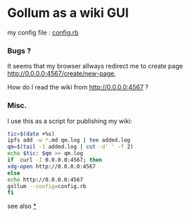 # Gollum as a wiki GUI


my config file : [config.rb](config.rb)

### Bugs ?

It seems that my browser allways redirect me to create page 
http://0.0.0.0:4567/create/new-page,

How do I read the wiki from http://0.0.0.0:4567 ?


### Misc. 
I use this as a script for publishing my wiki:

```sh
tic=$(date +%s)
ipfs add -w *.md qm.log | tee added.log
qm=$(tail -1 added.log | cut -d' ' -f 2)
echo $tic: $qm >> qm.log
if  curl -I 0.0.0.0:4567; then
xdg-open http://0.0.0.0:4567
else
echo http://0.0.0.0:4567
gollum --config=config.rb 
fi
```

see also [*](https://github.com/gollum/gollum/wiki)

